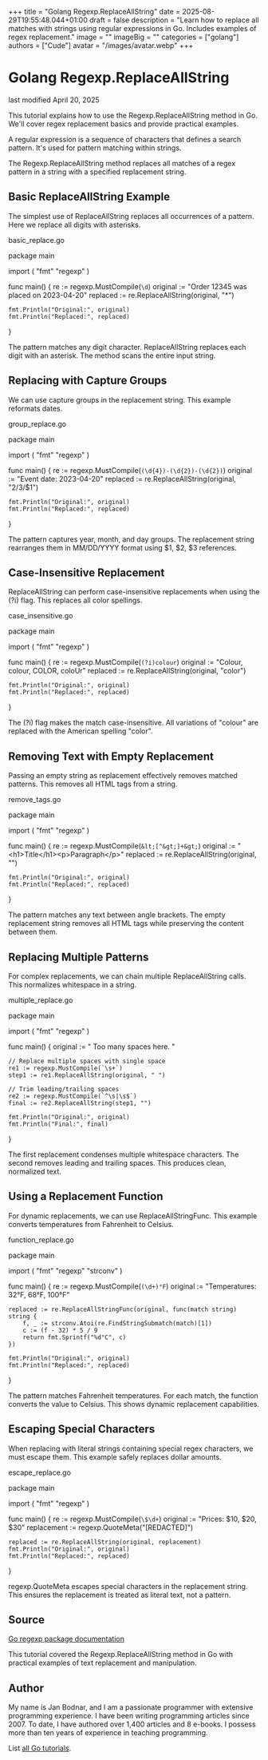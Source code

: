 +++
title = "Golang Regexp.ReplaceAllString"
date = 2025-08-29T19:55:48.044+01:00
draft = false
description = "Learn how to replace all matches with strings using regular expressions in Go. Includes examples of regex replacement."
image = ""
imageBig = ""
categories = ["golang"]
authors = ["Cude"]
avatar = "/images/avatar.webp"
+++

# Golang Regexp.ReplaceAllString

last modified April 20, 2025

This tutorial explains how to use the Regexp.ReplaceAllString method in Go.
We'll cover regex replacement basics and provide practical examples.

A regular expression is a sequence of characters that defines a
search pattern. It's used for pattern matching within strings.

The Regexp.ReplaceAllString method replaces all matches of a
regex pattern in a string with a specified replacement string.

## Basic ReplaceAllString Example

The simplest use of ReplaceAllString replaces all occurrences of
a pattern. Here we replace all digits with asterisks.

basic_replace.go
  

package main

import (
    "fmt"
    "regexp"
)

func main() {
    re := regexp.MustCompile(`\d`)
    original := "Order 12345 was placed on 2023-04-20"
    replaced := re.ReplaceAllString(original, "*")
    
    fmt.Println("Original:", original)
    fmt.Println("Replaced:", replaced)
}

The pattern matches any digit character. ReplaceAllString replaces
each digit with an asterisk. The method scans the entire input string.

## Replacing with Capture Groups

We can use capture groups in the replacement string. This example reformats dates.

group_replace.go
  

package main

import (
    "fmt"
    "regexp"
)

func main() {
    re := regexp.MustCompile(`(\d{4})-(\d{2})-(\d{2})`)
    original := "Event date: 2023-04-20"
    replaced := re.ReplaceAllString(original, "$2/$3/$1")
    
    fmt.Println("Original:", original)
    fmt.Println("Replaced:", replaced)
}

The pattern captures year, month, and day groups. The replacement string
rearranges them in MM/DD/YYYY format using $1, $2, $3 references.

## Case-Insensitive Replacement

ReplaceAllString can perform case-insensitive replacements when
using the (?i) flag. This replaces all color spellings.

case_insensitive.go
  

package main

import (
    "fmt"
    "regexp"
)

func main() {
    re := regexp.MustCompile(`(?i)colour`)
    original := "Colour, colour, COLOR, coloUr"
    replaced := re.ReplaceAllString(original, "color")
    
    fmt.Println("Original:", original)
    fmt.Println("Replaced:", replaced)
}

The (?i) flag makes the match case-insensitive. All variations of
"colour" are replaced with the American spelling "color".

## Removing Text with Empty Replacement

Passing an empty string as replacement effectively removes matched patterns.
This removes all HTML tags from a string.

remove_tags.go
  

package main

import (
    "fmt"
    "regexp"
)

func main() {
    re := regexp.MustCompile(`&lt;[^&gt;]+&gt;`)
    original := "&lt;h1&gt;Title&lt;/h1&gt;&lt;p&gt;Paragraph&lt;/p&gt;"
    replaced := re.ReplaceAllString(original, "")
    
    fmt.Println("Original:", original)
    fmt.Println("Replaced:", replaced)
}

The pattern matches any text between angle brackets. The empty replacement
string removes all HTML tags while preserving the content between them.

## Replacing Multiple Patterns

For complex replacements, we can chain multiple ReplaceAllString
calls. This normalizes whitespace in a string.

multiple_replace.go
  

package main

import (
    "fmt"
    "regexp"
)

func main() {
    original := "   Too    many    spaces    here.   "
    
    // Replace multiple spaces with single space
    re1 := regexp.MustCompile(`\s+`)
    step1 := re1.ReplaceAllString(original, " ")
    
    // Trim leading/trailing spaces
    re2 := regexp.MustCompile(`^\s|\s$`)
    final := re2.ReplaceAllString(step1, "")
    
    fmt.Println("Original:", original)
    fmt.Println("Final:", final)
}

The first replacement condenses multiple whitespace characters. The second
removes leading and trailing spaces. This produces clean, normalized text.

## Using a Replacement Function

For dynamic replacements, we can use ReplaceAllStringFunc. This
example converts temperatures from Fahrenheit to Celsius.

function_replace.go
  

package main

import (
    "fmt"
    "regexp"
    "strconv"
)

func main() {
    re := regexp.MustCompile(`(\d+)°F`)
    original := "Temperatures: 32°F, 68°F, 100°F"
    
    replaced := re.ReplaceAllStringFunc(original, func(match string) string {
        f, _ := strconv.Atoi(re.FindStringSubmatch(match)[1])
        c := (f - 32) * 5 / 9
        return fmt.Sprintf("%d°C", c)
    })
    
    fmt.Println("Original:", original)
    fmt.Println("Replaced:", replaced)
}

The pattern matches Fahrenheit temperatures. For each match, the function
converts the value to Celsius. This shows dynamic replacement capabilities.

## Escaping Special Characters

When replacing with literal strings containing special regex characters, we
must escape them. This example safely replaces dollar amounts.

escape_replace.go
  

package main

import (
    "fmt"
    "regexp"
)

func main() {
    re := regexp.MustCompile(`\$\d+`)
    original := "Prices: $10, $20, $30"
    replacement := regexp.QuoteMeta("[REDACTED]")
    
    replaced := re.ReplaceAllString(original, replacement)
    fmt.Println("Original:", original)
    fmt.Println("Replaced:", replaced)
}

regexp.QuoteMeta escapes special characters in the replacement
string. This ensures the replacement is treated as literal text, not a pattern.

## Source

[Go regexp package documentation](https://pkg.go.dev/regexp)

This tutorial covered the Regexp.ReplaceAllString method in Go
with practical examples of text replacement and manipulation.

## Author

My name is Jan Bodnar, and I am a passionate programmer with extensive
programming experience. I have been writing programming articles since 2007.
To date, I have authored over 1,400 articles and 8 e-books. I possess more
than ten years of experience in teaching programming.

List [all Go tutorials](/golang/).